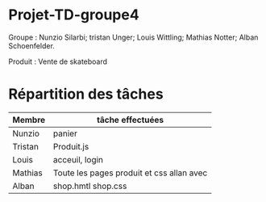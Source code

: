 # Projet-TD-groupe4

Groupe : Nunzio Silarbi; tristan Unger; Louis Wittling; Mathias Notter; Alban Schoenfelder.

Produit : Vente de skateboard

# Répartition des tâches 

| Membre             | tâche effectuées |
|--------------------|-----------------------|
| Nunzio | panier |
| Tristan | Produit.js |
| Louis| acceuil, login|
| Mathias | Toute les pages produit et css allan avec |
| Alban | shop.hmtl shop.css |


